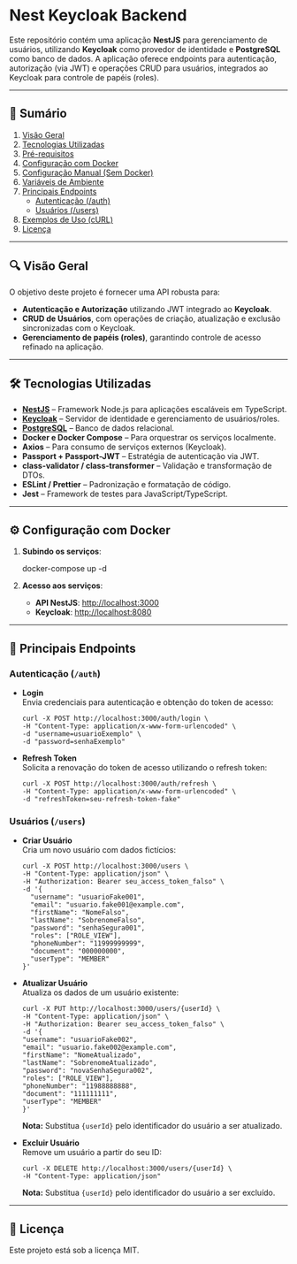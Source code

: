 # Nest Keycloak Backend

Este repositório contém uma aplicação **NestJS** para gerenciamento de usuários, utilizando **Keycloak** como provedor de identidade e **PostgreSQL** como banco de dados. A aplicação oferece endpoints para autenticação, autorização (via JWT) e operações CRUD para usuários, integrados ao Keycloak para controle de papéis (roles).

---

## 📑 Sumário

1. [Visão Geral](#visão-geral)
2. [Tecnologias Utilizadas](#tecnologias-utilizadas)
3. [Pré-requisitos](#pré-requisitos)
4. [Configuração com Docker](#configuração-com-docker)
5. [Configuração Manual (Sem Docker)](#configuração-manual-sem-docker)
6. [Variáveis de Ambiente](#variáveis-de-ambiente)
7. [Principais Endpoints](#principais-endpoints)
   - [Autenticação (/auth)](#autenticação-auth)
   - [Usuários (/users)](#usuários-users)
8. [Exemplos de Uso (cURL)](#exemplos-de-uso-curl)
9. [Licença](#licença)

---

## 🔍 Visão Geral

O objetivo deste projeto é fornecer uma API robusta para:

- **Autenticação e Autorização** utilizando JWT integrado ao **Keycloak**.
- **CRUD de Usuários**, com operações de criação, atualização e exclusão sincronizadas com o Keycloak.
- **Gerenciamento de papéis (roles)**, garantindo controle de acesso refinado na aplicação.

---

## 🛠 Tecnologias Utilizadas

- **[NestJS](https://nestjs.com/)** – Framework Node.js para aplicações escaláveis em TypeScript.
- **[Keycloak](https://www.keycloak.org/)** – Servidor de identidade e gerenciamento de usuários/roles.
- **[PostgreSQL](https://www.postgresql.org/)** – Banco de dados relacional.
- **Docker e Docker Compose** – Para orquestrar os serviços localmente.
- **Axios** – Para consumo de serviços externos (Keycloak).
- **Passport + Passport-JWT** – Estratégia de autenticação via JWT.
- **class-validator / class-transformer** – Validação e transformação de DTOs.
- **ESLint / Prettier** – Padronização e formatação de código.
- **Jest** – Framework de testes para JavaScript/TypeScript.

---

## ⚙️ Configuração com Docker

1. **Subindo os serviços**:

   docker-compose up -d

2. **Acesso aos serviços**:
   - **API NestJS**: [http://localhost:3000](http://localhost:3000)
   - **Keycloak**: [http://localhost:8080](http://localhost:8080)

---

## 🔗 Principais Endpoints

### Autenticação (`/auth`)

- **Login**  
  Envia credenciais para autenticação e obtenção do token de acesso:

      curl -X POST http://localhost:3000/auth/login \
      -H "Content-Type: application/x-www-form-urlencoded" \
      -d "username=usuarioExemplo" \
      -d "password=senhaExemplo"

- **Refresh Token**  
  Solicita a renovação do token de acesso utilizando o refresh token:

      curl -X POST http://localhost:3000/auth/refresh \
      -H "Content-Type: application/x-www-form-urlencoded" \
      -d "refreshToken=seu-refresh-token-fake"

### Usuários (`/users`)

- **Criar Usuário**  
  Cria um novo usuário com dados fictícios:

      curl -X POST http://localhost:3000/users \
      -H "Content-Type: application/json" \
      -H "Authorization: Bearer seu_access_token_falso" \
      -d '{
        "username": "usuarioFake001",
        "email": "usuario.fake001@example.com",
        "firstName": "NomeFalso",
        "lastName": "SobrenomeFalso",
        "password": "senhaSegura001",
        "roles": ["ROLE_VIEW"],
        "phoneNumber": "11999999999",
        "document": "000000000",
        "userType": "MEMBER"
      }'

- **Atualizar Usuário**  
  Atualiza os dados de um usuário existente:

      curl -X PUT http://localhost:3000/users/{userId} \
      -H "Content-Type: application/json" \
      -H "Authorization: Bearer seu_access_token_falso" \
      -d '{
      "username": "usuarioFake002",
      "email": "usuario.fake002@example.com",
      "firstName": "NomeAtualizado",
      "lastName": "SobrenomeAtualizado",
      "password": "novaSenhaSegura002",
      "roles": ["ROLE_VIEW"],
      "phoneNumber": "11988888888",
      "document": "111111111",
      "userType": "MEMBER"
      }'


  **Nota:** Substitua `{userId}` pelo identificador do usuário a ser atualizado.

- **Excluir Usuário**  
  Remove um usuário a partir do seu ID:

      curl -X DELETE http://localhost:3000/users/{userId} \
      -H "Content-Type: application/json"

  **Nota:** Substitua `{userId}` pelo identificador do usuário a ser excluído.

---

## 📜 Licença

Este projeto está sob a licença MIT.
